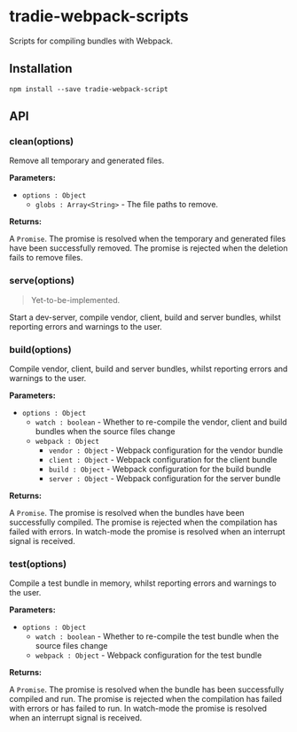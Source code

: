 # tradie-webpack-scripts

Scripts for compiling bundles with Webpack.
 
## Installation

    npm install --save tradie-webpack-script
    
## API

### clean(options)

Remove all temporary and generated files.

**Parameters:**
- `options : Object`
    - `globs : Array<String>` - The file paths to remove.

**Returns:**

A `Promise`. The promise is resolved when the temporary and generated files have been successfully removed. The promise is rejected when the deletion fails to remove files.

### serve(options)

> Yet-to-be-implemented.

Start a dev-server, compile vendor, client, build and server bundles, whilst reporting errors and warnings to the user.

### build(options)

Compile vendor, client, build and server bundles, whilst reporting errors and warnings to the user.

**Parameters:**
- `options : Object`
    - `watch : boolean` - Whether to re-compile the vendor, client and build bundles when the source files change
    - `webpack : Object`
        - `vendor : Object` - Webpack configuration for the vendor bundle
        - `client : Object` - Webpack configuration for the client bundle
        - `build : Object` - Webpack configuration for the build bundle
        - `server : Object` - Webpack configuration for the server bundle

**Returns:**

A `Promise`. The promise is resolved when the bundles have been successfully compiled. The promise is rejected when the compilation has failed with errors. In watch-mode 
the promise is resolved when an interrupt signal is received.

### test(options)

Compile a test bundle in memory, whilst reporting errors and warnings to the user.

**Parameters:**

- `options : Object`
    - `watch : boolean` - Whether to re-compile the test bundle when the source files change
    - `webpack : Object` - Webpack configuration for the test bundle


**Returns:**

A `Promise`. The promise is resolved when the bundle has been successfully compiled and run. The promise is rejected when the compilation has failed with errors or has failed to run. In watch-mode 
the promise is resolved when an interrupt signal is received.

